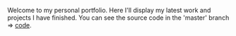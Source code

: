Welcome to my personal portfolio. Here I'll display my latest work and projects I have finished. You can see the source code in the 'master' branch => [code](https://github.com/JoelEncinas/JoelEncinas.github.io/tree/master).
